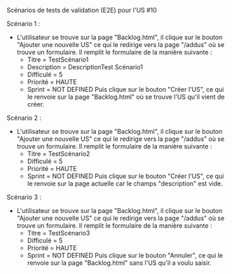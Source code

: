 Scénarios de tests de validation (E2E) pour l'US #10

Scénario 1 :
  - L'utilisateur se trouve sur la page "Backlog.html", il clique sur le bouton
    "Ajouter une nouvelle US" ce qui le redirige vers la page "/addus" où se trouve
    un formulaire. Il remplit le formulaire de la manière suivante :
      - Titre = TestScénario1
      - Description = DescriptionTest Scénario1
      - Difficulé = 5
      - Priorité = HAUTE
      - Sprint = NOT DEFINED
    Puis clique sur le bouton "Créer l'US", ce qui le renvoie sur la page "Backlog.html" où se trouve l'US qu'il vient de créer.

Scénario 2 :
  - L'utilisateur se trouve sur la page "Backlog.html", il clique sur le bouton
    "Ajouter une nouvelle US" ce qui le redirige vers la page "/addus" où se trouve
    un formulaire. Il remplit le formulaire de la manière suivante :
      - Titre = TestScénario2
      - Difficulé = 5
      - Priorité = HAUTE
      - Sprint = NOT DEFINED
    Puis clique sur le bouton "Créer l'US", ce qui le renvoie sur la page actuelle car le champs "description" est vide.

Scénario 3 :
  - L'utilisateur se trouve sur la page "Backlog.html", il clique sur le bouton
    "Ajouter une nouvelle US" ce qui le redirige vers la page "/addus" où se trouve
    un formulaire. Il remplit le formulaire de la manière suivante :
      - Titre = TestScénario3
      - Difficulé = 5
      - Priorité = HAUTE
      - Sprint = NOT DEFINED
    Puis clique sur le bouton "Annuler", ce qui le renvoie sur la page "Backlog.html" sans l'US qu'il a voulu saisir.
